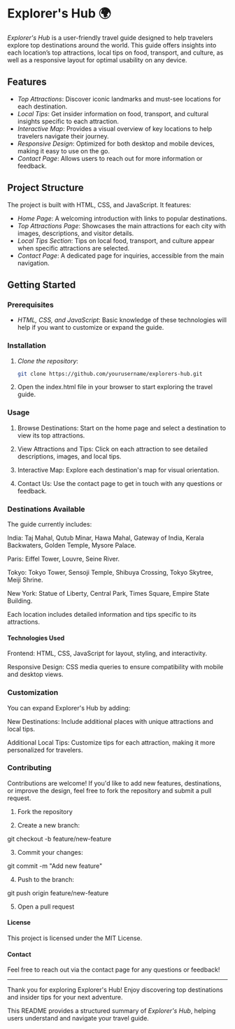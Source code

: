 # Explorer's Hub 🌍

*Explorer's Hub* is a user-friendly travel guide designed to help travelers explore top destinations around the world. This guide offers insights into each location’s top attractions, local tips on food, transport, and culture, as well as a responsive layout for optimal usability on any device.

## Features

- *Top Attractions*: Discover iconic landmarks and must-see locations for each destination.
- *Local Tips*: Get insider information on food, transport, and cultural insights specific to each attraction.
- *Interactive Map*: Provides a visual overview of key locations to help travelers navigate their journey.
- *Responsive Design*: Optimized for both desktop and mobile devices, making it easy to use on the go.
- *Contact Page*: Allows users to reach out for more information or feedback.

## Project Structure

The project is built with HTML, CSS, and JavaScript. It features:
- *Home Page*: A welcoming introduction with links to popular destinations.
- *Top Attractions Page*: Showcases the main attractions for each city with images, descriptions, and visitor details.
- *Local Tips Section*: Tips on local food, transport, and culture appear when specific attractions are selected.
- *Contact Page*: A dedicated page for inquiries, accessible from the main navigation.

## Getting Started

### Prerequisites
- *HTML, CSS, and JavaScript*: Basic knowledge of these technologies will help if you want to customize or expand the guide.

### Installation

1. *Clone the repository*:
   ```bash
   git clone https://github.com/yourusername/explorers-hub.git

2. Open the index.html file in your browser to start exploring the travel guide.



### Usage

1. Browse Destinations: Start on the home page and select a destination to view its top attractions.


2. View Attractions and Tips: Click on each attraction to see detailed descriptions, images, and local tips.


3. Interactive Map: Explore each destination's map for visual orientation.


4. Contact Us: Use the contact page to get in touch with any questions or feedback.



### Destinations Available

The guide currently includes:

India: Taj Mahal, Qutub Minar, Hawa Mahal, Gateway of India, Kerala Backwaters, Golden Temple, Mysore Palace.

Paris: Eiffel Tower, Louvre, Seine River.

Tokyo: Tokyo Tower, Sensoji Temple, Shibuya Crossing, Tokyo Skytree, Meiji Shrine.

New York: Statue of Liberty, Central Park, Times Square, Empire State Building.


Each location includes detailed information and tips specific to its attractions.

#### Technologies Used

Frontend: HTML, CSS, JavaScript for layout, styling, and interactivity.

Responsive Design: CSS media queries to ensure compatibility with mobile and desktop views.


### Customization

You can expand Explorer's Hub by adding:

New Destinations: Include additional places with unique attractions and local tips.

Additional Local Tips: Customize tips for each attraction, making it more personalized for travelers.


### Contributing

Contributions are welcome! If you'd like to add new features, destinations, or improve the design, feel free to fork the repository and submit a pull request.

1. Fork the repository


2. Create a new branch:

git checkout -b feature/new-feature


3. Commit your changes:

git commit -m "Add new feature"


4. Push to the branch:

git push origin feature/new-feature


5. Open a pull request



#### License

This project is licensed under the MIT License.

#### Contact

Feel free to reach out via the contact page for any questions or feedback!


---

Thank you for exploring Explorer's Hub! Enjoy discovering top destinations and insider tips for your next adventure.

This README provides a structured summary of *Explorer's Hub*, helping users understand and navigate your travel guide.
